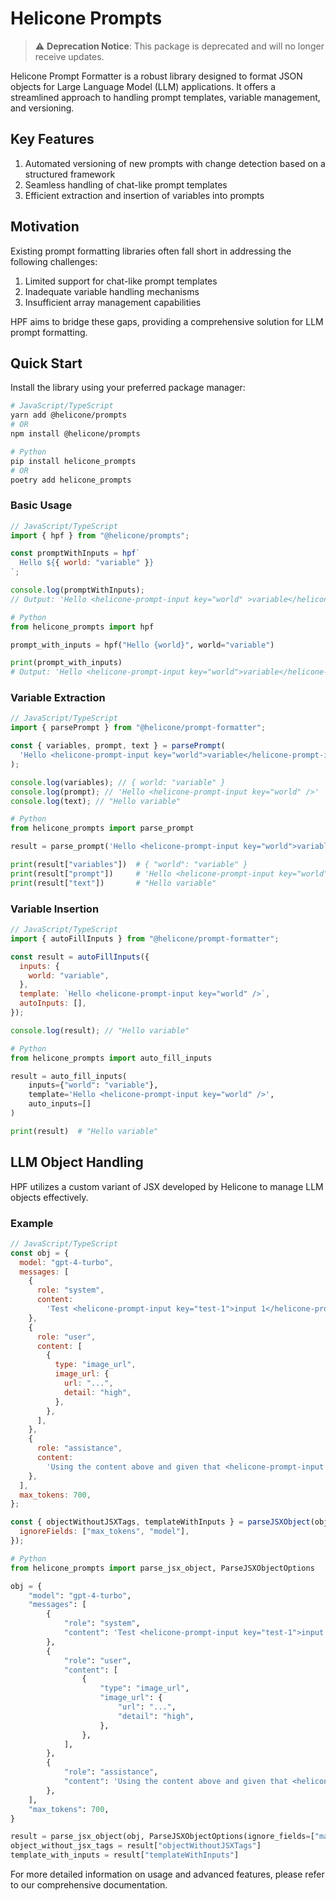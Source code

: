 # Helicone Prompts

> ⚠️ **Deprecation Notice**: This package is deprecated and will no longer receive updates.

Helicone Prompt Formatter is a robust library designed to format JSON objects for Large Language Model (LLM) applications. It offers a streamlined approach to handling prompt templates, variable management, and versioning.

## Key Features

1. Automated versioning of new prompts with change detection based on a structured framework
2. Seamless handling of chat-like prompt templates
3. Efficient extraction and insertion of variables into prompts

## Motivation

Existing prompt formatting libraries often fall short in addressing the following challenges:

1. Limited support for chat-like prompt templates
2. Inadequate variable handling mechanisms
3. Insufficient array management capabilities

HPF aims to bridge these gaps, providing a comprehensive solution for LLM prompt formatting.

## Quick Start

Install the library using your preferred package manager:

```bash
# JavaScript/TypeScript
yarn add @helicone/prompts
# OR
npm install @helicone/prompts

# Python
pip install helicone_prompts
# OR
poetry add helicone_prompts
```

### Basic Usage

```javascript
// JavaScript/TypeScript
import { hpf } from "@helicone/prompts";

const promptWithInputs = hpf`
  Hello ${{ world: "variable" }}
`;

console.log(promptWithInputs);
// Output: 'Hello <helicone-prompt-input key="world" >variable</helicone-prompt-input>'
```

```python
# Python
from helicone_prompts import hpf

prompt_with_inputs = hpf("Hello {world}", world="variable")

print(prompt_with_inputs)
# Output: 'Hello <helicone-prompt-input key="world">variable</helicone-prompt-input>'
```

### Variable Extraction

```javascript
// JavaScript/TypeScript
import { parsePrompt } from "@helicone/prompt-formatter";

const { variables, prompt, text } = parsePrompt(
  'Hello <helicone-prompt-input key="world">variable</helicone-prompt-input>'
);

console.log(variables); // { world: "variable" }
console.log(prompt); // 'Hello <helicone-prompt-input key="world" />'
console.log(text); // "Hello variable"
```

```python
# Python
from helicone_prompts import parse_prompt

result = parse_prompt('Hello <helicone-prompt-input key="world">variable</helicone-prompt-input>')

print(result["variables"])  # { "world": "variable" }
print(result["prompt"])     # 'Hello <helicone-prompt-input key="world" />'
print(result["text"])       # "Hello variable"
```

### Variable Insertion

```javascript
// JavaScript/TypeScript
import { autoFillInputs } from "@helicone/prompt-formatter";

const result = autoFillInputs({
  inputs: {
    world: "variable",
  },
  template: `Hello <helicone-prompt-input key="world" />`,
  autoInputs: [],
});

console.log(result); // "Hello variable"
```

```python
# Python
from helicone_prompts import auto_fill_inputs

result = auto_fill_inputs(
    inputs={"world": "variable"},
    template='Hello <helicone-prompt-input key="world" />',
    auto_inputs=[]
)

print(result)  # "Hello variable"
```

## LLM Object Handling

HPF utilizes a custom variant of JSX developed by Helicone to manage LLM objects effectively.

### Example

```javascript
// JavaScript/TypeScript
const obj = {
  model: "gpt-4-turbo",
  messages: [
    {
      role: "system",
      content:
        'Test <helicone-prompt-input key="test-1">input 1</helicone-prompt-input>',
    },
    {
      role: "user",
      content: [
        {
          type: "image_url",
          image_url: {
            url: "...",
            detail: "high",
          },
        },
      ],
    },
    {
      role: "assistance",
      content:
        'Using the content above and given that <helicone-prompt-input key="test-2">input 2</helicone-prompt-input>, what are the images?',
    },
  ],
  max_tokens: 700,
};

const { objectWithoutJSXTags, templateWithInputs } = parseJSXObject(obj, {
  ignoreFields: ["max_tokens", "model"],
});
```

```python
# Python
from helicone_prompts import parse_jsx_object, ParseJSXObjectOptions

obj = {
    "model": "gpt-4-turbo",
    "messages": [
        {
            "role": "system",
            "content": 'Test <helicone-prompt-input key="test-1">input 1</helicone-prompt-input>',
        },
        {
            "role": "user",
            "content": [
                {
                    "type": "image_url",
                    "image_url": {
                        "url": "...",
                        "detail": "high",
                    },
                },
            ],
        },
        {
            "role": "assistance",
            "content": 'Using the content above and given that <helicone-prompt-input key="test-2">input 2</helicone-prompt-input>, what are the images?',
        },
    ],
    "max_tokens": 700,
}

result = parse_jsx_object(obj, ParseJSXObjectOptions(ignore_fields=["max_tokens", "model"]))
object_without_jsx_tags = result["objectWithoutJSXTags"]
template_with_inputs = result["templateWithInputs"]
```

For more detailed information on usage and advanced features, please refer to our comprehensive documentation.
